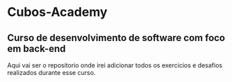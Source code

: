 # Cubos-Academy
## Curso de desenvolvimento de software com foco em back-end

Aqui vai ser o repositorio onde irei adicionar todos os exercicios e desafios realizados durante esse curso.